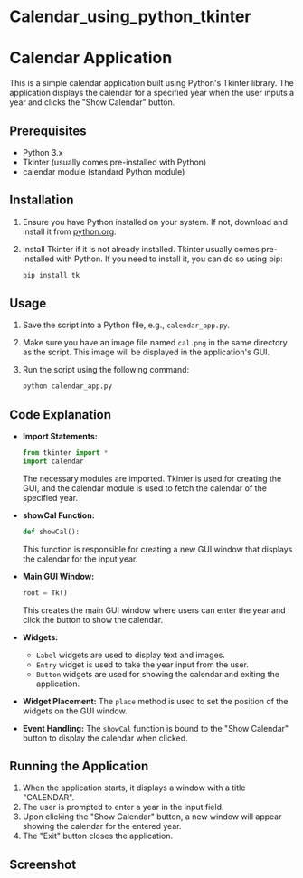 # Calendar_using_python_tkinter
# Calendar Application

This is a simple calendar application built using Python's Tkinter library. The application displays the calendar for a specified year when the user inputs a year and clicks the "Show Calendar" button.

## Prerequisites

- Python 3.x
- Tkinter (usually comes pre-installed with Python)
- calendar module (standard Python module)

## Installation

1. Ensure you have Python installed on your system. If not, download and install it from [python.org](https://www.python.org/).

2. Install Tkinter if it is not already installed. Tkinter usually comes pre-installed with Python. If you need to install it, you can do so using pip:
   ```bash
   pip install tk
   ```

## Usage

1. Save the script into a Python file, e.g., `calendar_app.py`.

2. Make sure you have an image file named `cal.png` in the same directory as the script. This image will be displayed in the application's GUI.

3. Run the script using the following command:
   ```bash
   python calendar_app.py
   ```

## Code Explanation

- **Import Statements:**
  ```python
  from tkinter import *
  import calendar
  ```
  The necessary modules are imported. Tkinter is used for creating the GUI, and the calendar module is used to fetch the calendar of the specified year.

- **showCal Function:**
  ```python
  def showCal():
  ```
  This function is responsible for creating a new GUI window that displays the calendar for the input year.

- **Main GUI Window:**
  ```python
  root = Tk()
  ```
  This creates the main GUI window where users can enter the year and click the button to show the calendar.

- **Widgets:**
  - `Label` widgets are used to display text and images.
  - `Entry` widget is used to take the year input from the user.
  - `Button` widgets are used for showing the calendar and exiting the application.

- **Widget Placement:**
  The `place` method is used to set the position of the widgets on the GUI window.

- **Event Handling:**
  The `showCal` function is bound to the "Show Calendar" button to display the calendar when clicked.

## Running the Application

1. When the application starts, it displays a window with a title "CALENDAR".
2. The user is prompted to enter a year in the input field.
3. Upon clicking the "Show Calendar" button, a new window will appear showing the calendar for the entered year.
4. The "Exit" button closes the application.

## Screenshot
